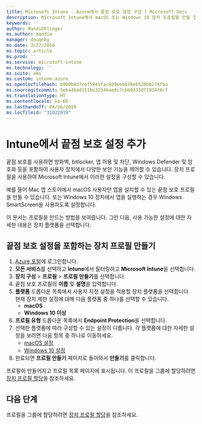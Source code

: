 ```yaml
---
title: Microsoft Intune - Azure에서 끝점 보호 설정 구성 | Microsoft Docs
description: Microsoft Intune에서 macOS 또는 Windows 10 장치 프로필을 만들 경우 끝점 보호 설정을 만듭니다.
keywords: ''
author: MandiOhlinger
ms.author: mandia
manager: dougeby
ms.date: 3/27/2018
ms.topic: article
ms.prod: ''
ms.service: microsoft-intune
ms.technology: ''
ms.suite: ems
ms.custom: intune-azure
ms.openlocfilehash: b960b837cef5941fac829eeb878eb520b0274fba
ms.sourcegitcommit: 5eba4bad151be32346aedc7cbb0333d71934f8cf
ms.translationtype: HT
ms.contentlocale: ko-KR
ms.lasthandoff: 04/16/2018
ms.locfileid: "31022019"
---
```

# <a name="add-endpoint-protection-settings-in-intune"></a>Intune에서 끝점 보호 설정 추가

끝점 보호를 사용하면 방화벽, bitlocker, 앱 허용 및 차단, Windows Defender 및 암호화 등을 포함하여 사용자 장치에서 다양한 보안 기능을 제어할 수 있습니다. 장치 프로필을 사용하여 Microsoft Intune에서 이러한 설정을 구성할 수 있습니다.

예를 들어 Mac 앱 스토어에서 macOS 사용자만 앱을 설치할 수 있는 끝점 보호 프로필을 만들 수 있습니다. 또는 Windows 10 장치에서 앱을 실행하는 경우 Windows SmartScreen을 사용하도록 설정합니다.

이 문서는 프로필을 만드는 방법을 보여줍니다. 그런 다음, 사용 가능한 설정에 대한 자세한 내용은 장치 플랫폼을 선택합니다.

## <a name="create-a-device-profile-containing-endpoint-protection-settings"></a>끝점 보호 설정을 포함하는 장치 프로필 만들기

1. [Azure 포털](https://portal.azure.com)에 로그인합니다.
2. **모든 서비스**를 선택하고 **Intune**에서 필터링하고 **Microsoft Intune**을 선택합니다.
3. **장치 구성** > **프로필** > **프로필 만들기**를 선택합니다.
4. 끝점 보호 프로필의 **이름** 및 **설명**을 입력합니다.
5. **플랫폼** 드롭다운 목록에서 사용자 지정 설정을 적용할 장치 플랫폼을 선택합니다. 현재 장치 제한 설정에 대해 다음 플랫폼 중 하나를 선택할 수 있습니다.
   - **macOS**
   - **Windows 10 이상**
6. **프로필 유형** 드롭다운 목록에서 **Endpoint Protection**을 선택합니다. 
7. 선택한 플랫폼에 따라 구성할 수 있는 설정이 다릅니다. 각 플랫폼에 대한 자세한 설정을 보려면 다음 항목 중 하나로 이동하세요.
   - [macOS 설정](endpoint-protection-macos.md)
   - [Windows 10 설정](endpoint-protection-windows-10.md)
8. 완료되면 **프로필 만들기** 페이지로 돌아와서 **만들기**를 클릭합니다.

프로필이 만들어지고 프로필 목록 페이지에 표시됩니다. 이 프로필을 그룹에 할당하려면 [장치 프로필 할당](device-profile-assign.md)을 참조하세요.

## <a name="next-steps"></a>다음 단계
프로필을 그룹에 할당하려면 [장치 프로필 할당](device-profile-assign.md)을 참조하세요.
